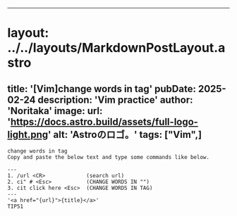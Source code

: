 
---
# layout: ../../layouts/MarkdownPostLayout.astro
title: '[Vim]change words in tag'
pubDate: 2025-02-24
description: 'Vim practice'
author: 'Noritaka'
image:
    url: 'https://docs.astro.build/assets/full-logo-light.png'
    alt: 'Astroのロゴ。'
tags: ["Vim",]
---


```
change words in tag
Copy and paste the below text and type some commands like below.

---
1. /url <CR>             (search url)
2. ci" # <Esc>           (CHANGE WORDS IN "")
3. cit click here <Esc>  (CHANGE WORDS IN TAG)
---
'<a href="{url}">{title}</a>'
TIP51
```
